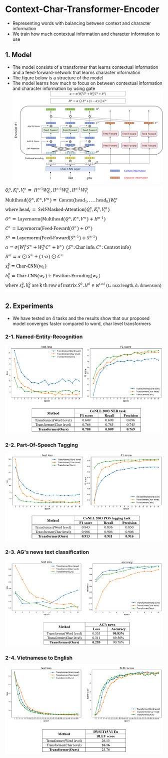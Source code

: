 # Context-Char-Transformer-Encoder
- Representing words with balancing between context and character information
- We train how much contextual information and character information to use
## 1. Model 
- The model consists of a transformer that learns contextual information and a feed-forward-network that learns character information
- The figure below is a structure of the model
- The model learns how much to focus on between contextual information and character information by using gate
![alt_text](https://github.com/MSWon/Context-Char-Transformer-Encoder/blob/master/images/model.png "Model")

![alt_text](https://github.com/MSWon/Context-Char-Transformer-Encoder/blob/master/images/equation.png "Equation")

## 2. Experiments
- We have tested on 4 tasks and the results show that our proposed model converges faster compared to word, char level transformers
### 2-1. Named-Entity-Recognition 
![alt_text](https://github.com/MSWon/Context-Char-Transformer-Encoder/blob/master/images/ner_task.png "NER")
### 2-2. Part-Of-Speech Tagging
![alt_text](https://github.com/MSWon/Context-Char-Transformer-Encoder/blob/master/images/pos_task.png "POS Tagging")
### 2-3. AG's news text classification
![alt_text](https://github.com/MSWon/Context-Char-Transformer-Encoder/blob/master/images/classification_task.png "Classification")
### 2-4. Vietnamese to English
![alt_text](https://github.com/MSWon/Context-Char-Transformer-Encoder/blob/master/images/translation_task.png "Translation")
